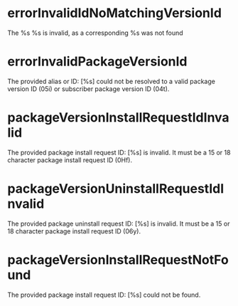 # errorInvalidIdNoMatchingVersionId

The %s %s is invalid, as a corresponding %s was not found

# errorInvalidPackageVersionId

The provided alias or ID: [%s] could not be resolved to a valid package version ID (05i) or subscriber package version ID (04t).

# packageVersionInstallRequestIdInvalid

The provided package install request ID: [%s] is invalid. It must be a 15 or 18 character package install request ID (0Hf).

# packageVersionUninstallRequestIdInvalid

The provided package uninstall request ID: [%s] is invalid. It must be a 15 or 18 character package install request ID (06y).

# packageVersionInstallRequestNotFound

The provided package install request ID: [%s] could not be found.

